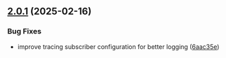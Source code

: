 ## [2.0.1](https://github.com/arpanrec/crustpass/compare/2.0.0...2.0.1) (2025-02-16)


### Bug Fixes

* improve tracing subscriber configuration for better logging ([6aac35e](https://github.com/arpanrec/crustpass/commit/6aac35e844b037c327bd7e99ea2709dcf032d3a5))
